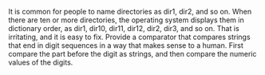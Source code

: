 It is common for people to name directories as dir1, dir2, and so on. 
When there are ten or more directories, the operating system displays 
them in dictionary order, as dir1, dir10, dir11, dir12, dir2, dir3, and 
so on. That is irritating, and it is easy to fix. Provide a comparator 
that compares strings that end in digit sequences in a way that makes 
sense to a human. First compare the part before the digit as strings, 
and then compare the numeric values of the digits.
